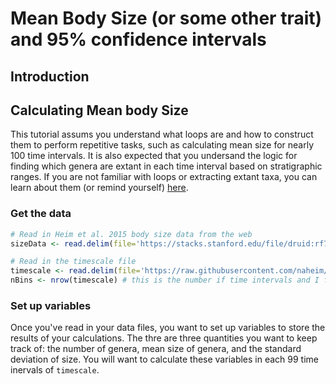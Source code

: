 # Mean Body Size (or some other trait) and 95% confidence intervals

## Introduction


## Calculating Mean body Size 

This tutorial assums you understand what loops are and how to construct them to perform repetitive tasks, such as calculating mean size for nearly 100 time intervals. It is also expected that you undersand the logic for finding which genera are extant in each time interval based on stratigraphic ranges. If you are not familiar with loops or extracting extant taxa, you can learn about them (or remind yourself) [here](manipulatedf.md).

### Get the data

```` r
# Read in Heim et al. 2015 body size data from the web
sizeData <- read.delim(file='https://stacks.stanford.edu/file/druid:rf761bx8302/supplementary_data_file.txt')

# Read in the timescale file
timescale <- read.delim(file='https://raw.githubusercontent.com/naheim/paleosizePaper/master/rawDataFiles/timescale.txt')
nBins <- nrow(timescale) # this is the number if time intervals and I find it convenient to calculate in here and use rBins rather than writing out nrow(timescale) everytime I need it.

````
### Set up variables
Once you've read in your data files, you want to set up variables to store the results of your calculations. The thre are three quantities you want to keep track of: the number of genera, mean size of genera, and the standard deviation of size. You will want to calculate these variables in each 99 time inervals of ``timescale``. 

```` r

````